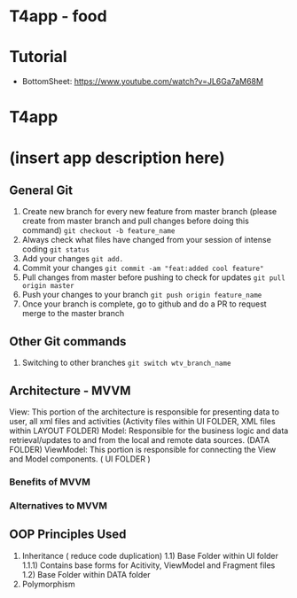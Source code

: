 # T4app - food

# Tutorial

- BottomSheet: https://www.youtube.com/watch?v=JL6Ga7aM68M
# T4app
# (insert app description here)

## General Git
1) Create new branch for every new feature from master branch (please create from master branch and pull changes before doing this command)
`git checkout -b feature_name`
2) Always check what files have changed from your session of intense coding
`git status`
3) Add your changes
`git add.`
4) Commit your changes
`git commit -am "feat:added cool feature"`
5) Pull changes from master before pushing to check for updates
`git pull origin master`
6) Push your changes to your branch
`git push origin feature_name`
7) Once your branch is complete, go to github and do a PR to request merge to the master branch

## Other Git commands
1) Switching to other branches
`git switch wtv_branch_name`


## Architecture - MVVM
View: This portion of the architecture is responsible for presenting data to user, all xml files and activities (Activity files within UI FOLDER, XML files within LAYOUT FOLDER)
Model: Responsible for the business logic and data retrieval/updates to and from the local and remote data sources. (DATA FOLDER)
ViewModel: This portion is responsible for connecting the View and Model components. ( UI FOLDER )

### Benefits of MVVM

### Alternatives to MVVM

## OOP Principles Used
1) Inheritance ( reduce code duplication)
  1.1) Base Folder within UI folder
    1.1.1) Contains base forms for Acitivity, ViewModel and Fragment files
  1.2) Base Folder within DATA folder
2) Polymorphism
